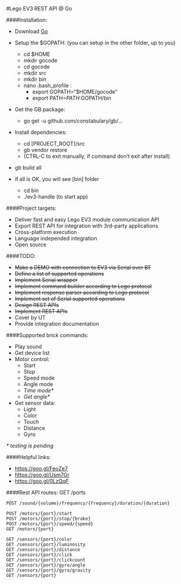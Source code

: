 #Lego EV3 REST API @ Go

####Installation:
- Download [Go](http://golang.org/dl/)
- Setup the $GOPATH: (you can setup in the other folder, up to you)
    - cd $HOME
    - mkdir gocode
    - cd gocode
    - mkdir src
    - mkdir bin
    - nano .bash_profile : 
        - export GOPATH=“$HOME/gocode”
        - export PATH=$PATH:$GOPATH/bin 
 - Get the GB package:
    - go get -u github.com/constabulary/gb/...
    
 - Install dependencies:
    - cd [PROJECT_ROOT]/src
    - gb vendor restore
    - (CTRL-C to exit manually, if command don't exit after install)
 - gb build all
 - if all is OK, you will see [bin] folder
    - cd bin
    - ./ev3-handle (to start app)


####Project targets:
- Deliver fast and easy Lego EV3 module communication API
- Export REST API for integration with 3rd-party applications
- Cross-platform execution
- Language independed integration
- Open source

####TODO:
- ~~Make a DEMO with connection to EV3 via Serial over BT~~
- ~~Define a list of supported operations~~
- ~~Implement Serial wrapper~~
- ~~Implement command builder according to Lego protocol~~
- ~~Implement response parser according to Lego protocol~~
- ~~Implement set of Serial supported operations~~
- ~~Design REST APIs~~
- ~~Implement REST APIs~~
- Cover by UT
- Provide integration documentation

####Supported brick commands:
- Play sound
- Get device list
- Motor control:
    - Start
    - Stop
    - Speed mode
    - Angle mode
    - _Time mode*_
    - _Get angle*_
- Get sensor data:
    - Light
    - Color
    - Touch
    - Distance
    - Gyro
    
_* testing is pending_

####Helpful links:
- https://goo.gl/FeoZe7
- https://goo.gl/Usm7Gr
- https://goo.gl/0LzQqF

####Rest API routes:
	GET /ports

	POST /sound/{volume}/frequency/{frequency}/duration/{duration}

	POST /motors/{port}/start
	POST /motors/{port}/stop/{brake}
	POST /motors/{port}/speed/{speed}
	GET /motors/{port}

	GET /sensors/{port}/color
	GET /sensors/{port}/luminosity
	GET /sensors/{port}/distance
	GET /sensors/{port}/click
	GET /sensors/{port}/clickcount
	GET /sensors/{port}/gyro/angle
	GET /sensors/{port}/gyro/gravity
	GET /sensors/{port}
